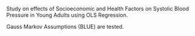 Study on effects of Socioeconomic and Health Factors on Systolic Blood Pressure in Young Adults using OLS Regression.

Gauss Markov Assumptions (BLUE) are tested.
